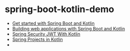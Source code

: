 # spring-boot-kotlin-demo

- [Get started with Spring Boot and Kotlin](https://kotlinlang.org/docs/jvm-get-started-spring-boot.html)
- [Building web applications with Spring Boot and Kotlin](https://spring.io/guides/tutorials/spring-boot-kotlin) 
- [Spring Security JWT With Kotlin](https://www.baeldung.com/kotlin/spring-security-jwt)
- [Spring Projects in Kotlin](https://docs.spring.io/spring-framework/reference/languages/kotlin/spring-projects-in.html)
- 